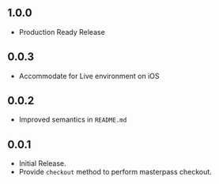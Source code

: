 ## 1.0.0

* Production Ready Release

## 0.0.3

* Accommodate for Live environment on iOS

## 0.0.2

* Improved semantics in `README.md`

## 0.0.1

* Initial Release.
* Provide ```checkout``` method to perform masterpass checkout.